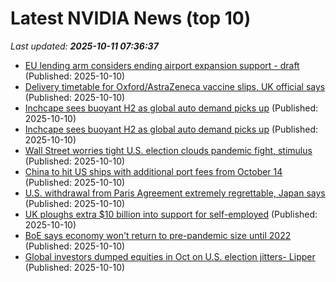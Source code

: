 # Latest NVIDIA News (top 10)
_Last updated: **2025-10-11 07:36:37**_

- [EU lending arm considers ending airport expansion support - draft](https://biztoc.com/x/700bc04b3f09b51b) (Published: 2025-10-10)
- [Delivery timetable for Oxford/AstraZeneca vaccine slips, UK official says](https://biztoc.com/x/5419c4e8fd412a07) (Published: 2025-10-10)
- [Inchcape sees buoyant H2 as global auto demand picks up](https://biztoc.com/x/be71e8a8416d541e) (Published: 2025-10-10)
- [Inchcape sees buoyant H2 as global auto demand picks up](https://biztoc.com/x/be71e8a8416d541e) (Published: 2025-10-10)
- [Wall Street worries tight U.S. election clouds pandemic fight, stimulus](https://biztoc.com/x/a6a18a206988fd16) (Published: 2025-10-10)
- [China to hit US ships with additional port fees from October 14](https://biztoc.com/x/86e2fb164b96316c) (Published: 2025-10-10)
- [U.S. withdrawal from Paris Agreement extremely regrettable, Japan says](https://biztoc.com/x/faa60a0b5c6814f4) (Published: 2025-10-10)
- [UK ploughs extra $10 billion into support for self-employed](https://biztoc.com/x/8bbaefd541b271cc) (Published: 2025-10-10)
- [BoE says economy won't return to pre-pandemic size until 2022](https://biztoc.com/x/8aabece72fbaa338) (Published: 2025-10-10)
- [Global investors dumped equities in Oct on U.S. election jitters- Lipper](https://biztoc.com/x/9951bb2c2bb95f1c) (Published: 2025-10-10)
